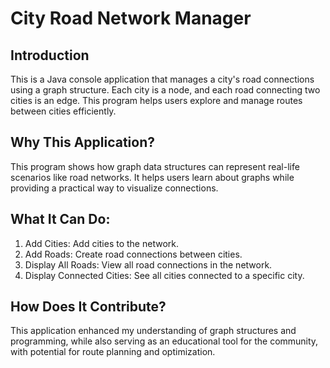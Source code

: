 # City Road Network Manager

## Introduction  
This is a Java console application that manages a city's road connections using a graph structure. Each city is a node, and each road connecting two cities is an edge. This program helps users explore and manage routes between cities efficiently.

## Why This Application?  
This program shows how graph data structures can represent real-life scenarios like road networks. It helps users learn about graphs while providing a practical way to visualize connections.

## What It Can Do:
1. Add Cities: Add cities to the network.
2. Add Roads: Create road connections between cities.
3. Display All Roads: View all road connections in the network.
4. Display Connected Cities: See all cities connected to a specific city.

## How Does It Contribute?  
This application enhanced my understanding of graph structures and programming, while also serving as an educational tool for the community, with potential for route planning and optimization.
